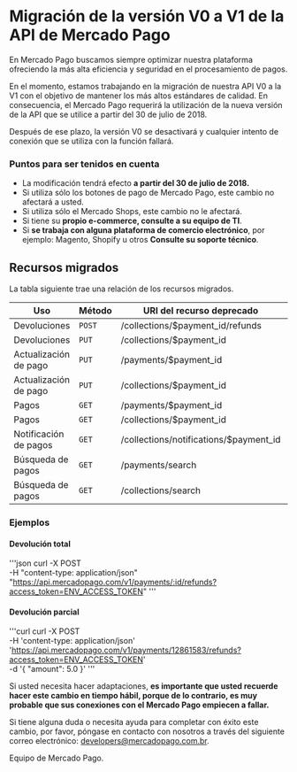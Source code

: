 # Migración de la versión V0 a V1 de la API de Mercado Pago

En Mercado Pago buscamos siempre optimizar nuestra plataforma ofreciendo la más alta eficiencia y seguridad en el procesamiento de pagos.

En el momento, estamos trabajando en la migración de nuestra API V0 a la V1 con el objetivo de mantener los más altos estándares de calidad.
En consecuencia, el Mercado Pago requerirá la utilización de la nueva versión de la API que se utilice a partir del 30 de julio de 2018.

Después de ese plazo, la versión V0 se desactivará y cualquier intento de conexión que se utiliza con la función fallará.

### Puntos para ser tenidos en cuenta

* La modificación tendrá efecto **a partir del 30 de julio de 2018.**
* Si utiliza sólo los botones de pago de Mercado Pago, este cambio no afectará a usted.
* Si utiliza sólo el Mercado Shops, este cambio no le afectará.
* Si tiene su **propio e-commerce, consulte a su equipo de TI**.
* Si **se trabaja con alguna plataforma de comercio electrónico**, por ejemplo: Magento, Shopify u otros **Consulte su soporte técnico**.

## Recursos migrados

La tabla siguiente trae una relación de los recursos migrados.

| Uso                     | Método | URI del recurso deprecado              | URI del recurso equivalente      | Referencia                                                      |
|-------------------------|--------|----------------------------------------|----------------------------------|-----------------------------------------------------------------|
| Devoluciones            | `POST` | /collections/$payment_id/refunds       | /v1/payments/$payment_id/refunds |-                                                                |
| Devoluciones            | `PUT`  | /collections/$payment_id               | /v1/payments/$payment_id/        |-                                                                |
| Actualización de pago   | `PUT`  | /payments/$payment_id                  | /v1/payments/$payment_id/        |[visita](/reference/payments/endpoints/_payments_id/put.yaml)    |
| Actualización de pago   | `PUT`  | /collections/$payment_id               | /v1/payments/$payment_id/        |[visita](/reference/payments/endpoints/_payments_id/put.yaml)    |
| Pagos                   | `GET`  | /payments/$payment_id                  | /v1/payments/$payment_id/        |[visita](/reference/payments/endpoints/_payments_id/get.yaml)    |
| Pagos                   | `GET`  | /collections/$payment_id               | /v1/payments/$payment_id/        |[visita](/reference/payments/endpoints/_payments_id/get.yaml)    |
| Notificación de pagos   | `GET`  | /collections/notifications/$payment_id | /v1/payments/$payment_id/        |[visita](/reference/payments/endpoints/_payments_id/get.yaml)    |
| Búsqueda de pagos       | `GET`  | /payments/search                       | /v1/payments/search              |[visita](/reference/payments/endpoints/_payments_search/get.yaml)|
| Búsqueda de pagos       | `GET`  | /collections/search                    | /v1/payments/search              |[visita](/reference/payments/endpoints/_payments_search/get.yaml)|

### Ejemplos

#### Devolución total
'''json
curl -X POST \
        -H "content-type: application/json" \
        "https://api.mercadopago.com/v1/payments/:id/refunds?access_token=ENV_ACCESS_TOKEN"
'''

#### Devolución parcial

'''curl
curl -X POST \
        -H 'content-type: application/json' \
        'https://api.mercadopago.com/v1/payments/12861583/refunds?access_token=ENV_ACCESS_TOKEN' \
        -d '{
                "amount": 5.0
        }'
'''

Si usted necesita hacer adaptaciones, **es importante que usted recuerde hacer este cambio en tiempo hábil, porque de lo contrario, es muy probable que sus conexiones con el Mercado Pago empiecen a fallar.**

Si tiene alguna duda o necesita ayuda para completar con éxito este cambio, por favor, póngase en contacto con nosotros a través del siguiente correo electrónico: developers@mercadopago.com.br.

Equipo de Mercado Pago.
